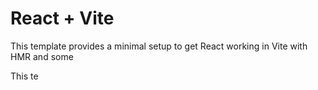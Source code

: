# React + Vite

This template provides a minimal setup to get React working in Vite with HMR and some 

This te